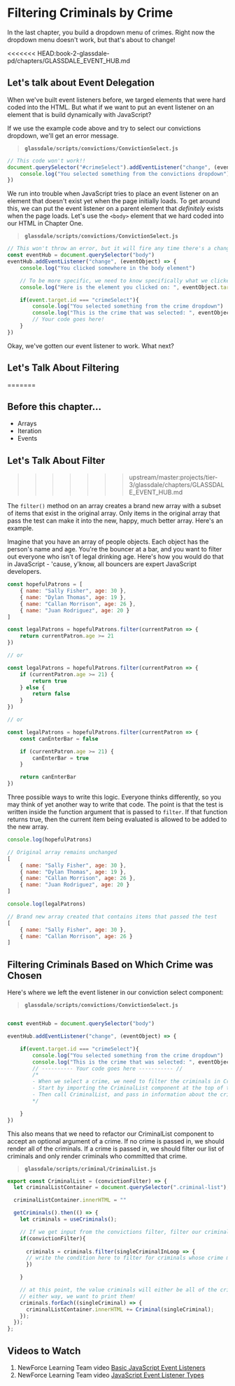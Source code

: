 # Filtering Criminals by Crime

In the last chapter, you build a dropdown menu of crimes. Right now the dropdown menu doesn't work, but that's about to change!

<<<<<<< HEAD:book-2-glassdale-pd/chapters/GLASSDALE_EVENT_HUB.md

## Let's talk about Event Delegation

When we've built event listeners before, we targed elements that were hard coded into the HTML. But what if we want to put an event listener on an element that is build dynamically with JavaScript?

If we use the example code above and try to select our convictions dropdown, we'll get an error message.

> **`glassdale/scripts/convictions/ConvictionSelect.js`**
```js
// This code won't work!!
document.querySelector("#crimeSelect").addEventListener("change", (eventObject) => {
    console.log("You selected something from the convictions dropdown")
})

```
We run into trouble when JavaScript tries to place an event listener on an element that doesn't exist yet when the page initially loads. To get around this, we can put the event listener on a parent element that _definitely_ exists when the page loads. Let's use the `<body>` element that we hard coded into our HTML in Chapter One.

> **`glassdale/scripts/convictions/ConvictionSelect.js`**
```js
// This won't throw an error, but it will fire any time there's a change event anywhere in the main container
const eventHub = document.querySelector("body")
eventHub.addEventListener("change", (eventObject) => {
    console.log("You clicked somewhere in the body element")

    // To be more specific, we need to know specifically what we clicked on
    console.log("Here is the element you clicked on: ", eventObject.target)

    if(event.target.id === "crimeSelect"){
        console.log("You selected something from the crime dropdown")
        console.log("This is the crime that was selected: ", eventObject.target.value)
        // Your code goes here!
    }
})
```
Okay, we've gotten our event listener to work. What next?


## Let's Talk About Filtering
=======
## Before this chapter...

- Arrays
- Iteration
- Events

## Let's Talk About Filter
>>>>>>> upstream/master:projects/tier-3/glassdale/chapters/GLASSDALE_EVENT_HUB.md

The `filter()` method on an array creates a brand new array with a subset of items that exist in the original array. Only items in the original array that pass the test can make it into the new, happy, much better array. Here's an example.

Imagine that you have an array of people objects. Each object has the person's name and age. You're the bouncer at a bar, and you want to filter out everyone who isn't of legal drinking age. Here's how you would do that in JavaScript - 'cause, y'know, all bouncers are expert JavaScript developers.

```js
const hopefulPatrons = [
    { name: "Sally Fisher", age: 30 },
    { name: "Dylan Thomas", age: 19 },
    { name: "Callan Morrison", age: 26 },
    { name: "Juan Rodriguez", age: 20 }
]

const legalPatrons = hopefulPatrons.filter(currentPatron => {
    return currentPatron.age >= 21
})

// or

const legalPatrons = hopefulPatrons.filter(currentPatron => {
    if (currentPatron.age >= 21) {
        return true
    } else {
        return false
    }
})

// or

const legalPatrons = hopefulPatrons.filter(currentPatron => {
    const canEnterBar = false

    if (currentPatron.age >= 21) {
        canEnterBar = true
    }

    return canEnterBar
})
```

Three possible ways to write this logic. Everyone thinks differently, so you may think of yet another way to write that code. The point is that the test is written inside the function argument that is passed to `filter`. If that function returns true, then the current item being evaluated is allowed to be added to the new array.

```js
console.log(hopefulPatrons)

// Original array remains unchanged
[
    { name: "Sally Fisher", age: 30 },
    { name: "Dylan Thomas", age: 19 },
    { name: "Callan Morrison", age: 26 },
    { name: "Juan Rodriguez", age: 20 }
]

console.log(legalPatrons)

// Brand new array created that contains items that passed the test
[
    { name: "Sally Fisher", age: 30 },
    { name: "Callan Morrison", age: 26 }
]

```


## Filtering Criminals Based on Which Crime was Chosen

Here's where we left the event listener in our conviction select component:

> **`glassdale/scripts/convictions/ConvictionSelect.js`**

```js

const eventHub = document.querySelector("body")

eventHub.addEventListener("change", (eventObject) => {

    if(event.target.id === "crimeSelect"){
        console.log("You selected something from the crime dropdown")
        console.log("This is the crime that was selected: ", eventObject.target.value)
        // ---------- Your code goes here ----------- //
        /*
        - When we select a crime, we need to filter the criminals in CriminalList.
        - Start by importing the CriminalList component at the top of this file.
        - Then call CriminalList, and pass in information about the crime that was chosen
        */

    }
})
```

This also means that we need to refactor our CriminalList component to accept an optional argument of a crime. If no crime is passed in, we should render all of the criminals. If a crime is passed in, we should filter our list of criminals and only render criminals who committed that crime.

> **`glassdale/scripts/criminal/CriminalList.js`**

```js
export const CriminalList = (convictionFilter) => {
  let criminalListContainer = document.querySelector(".criminal-list");

  criminalListContainer.innerHTML = ""

  getCriminals().then(() => {
    let criminals = useCriminals();

    // If we get input from the convictions filter, filter our criminals so that we only see ones with that conviction
    if(convictionFilter){
    
      criminals = criminals.filter(singleCriminalInLoop => {
      // write the condition here to filter for criminals whose crime matches the convictionFilter value
      })

    }

    // at this point, the value criminals will either be all of the criminals (if no convictionFilter was selected) or the criminals that match the crime selected 
    // either way, we want to print them!
    criminals.forEach((singleCriminal) => {
      criminalListContainer.innerHTML += Criminal(singleCriminal);
    });
  });
};
```

## Videos to Watch

1. NewForce Learning Team video [Basic JavaScript Event Listeners](https://www.youtube.com/watch?v=4XvM096cQF4&list=PLX0ucpUE_qIOUsxGNEPpP9yonb4zerVIC&index=3)
1. NewForce Learning Team video [JavaScript Event Listener Types](https://www.youtube.com/watch?v=5zlueGaybjc&index=4&list=PLX0ucpUE_qIOUsxGNEPpP9yonb4zerVIC)
